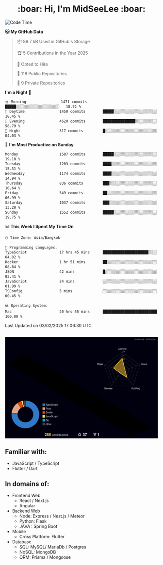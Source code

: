 <h1 align="center"> :boar: Hi, I'm MidSeeLee :boar:</h1>
 
<!--START_SECTION:waka-->
![Code Time](http://img.shields.io/badge/Code%20Time-2%2C445%20hrs%209%20mins-blue)

**🐱 My GitHub Data** 

> 📦 89.7 kB Used in GitHub's Storage 
 > 
> 🏆 5 Contributions in the Year 2025
 > 
> 💼 Opted to Hire
 > 
> 📜 118 Public Repositories 
 > 
> 🔑 9 Private Repositories 
 > 
**I'm a Night 🦉** 

```text
🌞 Morning                1471 commits        █████░░░░░░░░░░░░░░░░░░░░   18.72 % 
🌆 Daytime                1450 commits        █████░░░░░░░░░░░░░░░░░░░░   18.45 % 
🌃 Evening                4620 commits        ███████████████░░░░░░░░░░   58.79 % 
🌙 Night                  317 commits         █░░░░░░░░░░░░░░░░░░░░░░░░   04.03 % 
```
📅 **I'm Most Productive on Sunday** 

```text
Monday                   1507 commits        █████░░░░░░░░░░░░░░░░░░░░   19.18 % 
Tuesday                  1203 commits        ████░░░░░░░░░░░░░░░░░░░░░   15.31 % 
Wednesday                1174 commits        ████░░░░░░░░░░░░░░░░░░░░░   14.94 % 
Thursday                 836 commits         ███░░░░░░░░░░░░░░░░░░░░░░   10.64 % 
Friday                   549 commits         ██░░░░░░░░░░░░░░░░░░░░░░░   06.99 % 
Saturday                 1037 commits        ███░░░░░░░░░░░░░░░░░░░░░░   13.20 % 
Sunday                   1552 commits        █████░░░░░░░░░░░░░░░░░░░░   19.75 % 
```


📊 **This Week I Spent My Time On** 

```text
🕑︎ Time Zone: Asia/Bangkok

💬 Programming Languages: 
TypeScript               17 hrs 45 mins      █████████████████████░░░░   84.82 % 
Docker                   1 hr 51 mins        ██░░░░░░░░░░░░░░░░░░░░░░░   08.84 % 
JSON                     42 mins             █░░░░░░░░░░░░░░░░░░░░░░░░   03.41 % 
JavaScript               24 mins             ░░░░░░░░░░░░░░░░░░░░░░░░░   01.99 % 
TSConfig                 5 mins              ░░░░░░░░░░░░░░░░░░░░░░░░░   00.45 % 

💻 Operating System: 
Mac                      20 hrs 55 mins      █████████████████████████   100.00 % 
```


 Last Updated on 03/02/2025 17:06:30 UTC
<!--END_SECTION:waka-->

##

![](./profile-3d-contrib/profile-night-rainbow.svg)

## Familiar with:
- JavaScript / TypeScript
- Flutter / Dart

## In domains of:
- Frontend Web
  - React / Next.js
  - Angular
- Backend Web
  - Node: Express / Nest.js / Meteor
  - Python: Flask
  - JAVA : Spring Boot
- Mobile
  - Cross Platform: Flutter
- Database
  - SQL: MySQL/ MariaDb / Postgres
  - NoSQL: MongoDB
  - ORM: Prisma / Mongoose

